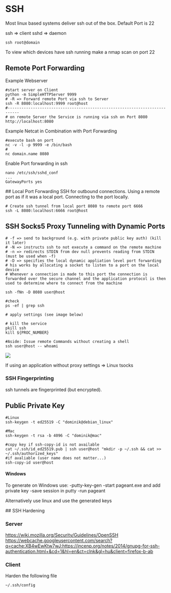 # SSH
Most linux based systems deliver ssh out of the box. Default Port is 22

ssh => client
sshd => daemon

```shell
ssh root@domain
```

To view which devices have ssh running make a nmap scan on port 22

## Remote Port Forwarding

Example Webserver 
```shell
#start server on Client
python -m SimpleHTTPServer 9999
# -R => Forward remote Port via ssh to Server
ssh -R 8080:localhost:9999 root@host
#---------------------------------------------------------------------------
# on remote Server the Service is running via ssh on Port 8080
http://localhost:8080
```

Example Netcat in Combination with Port Forwarding
```shell
#execute bash on port
nc -v -l -p 9999 -e /bin/bash
#
nc domain.name 8080
```

Enable Port forwarding in ssh
```shell
nano /etc/ssh/sshd_conf
...
GatewayPorts yes
```

## Local Port Forwarding
SSH for outbound connections. Using a remote port as if it was a local port. Connecting to the port locally.
```shell
# Create ssh tunnel from local port 8080 to remote port 6666
ssh -L 8080:localhost:6666 root@host
```

## SSH Socks5 Proxy Tunneling with Dynamic Ports

```shell
# -f => send to background (e.g. with private public key auth) (kill it later)
# -N => instructs ssh to not execute a command on the remote machine
# -n => redirects STDIN from dev null prevents reading from STDIN (must be used when -f)
# -D => specifies the local dynamic appliation level port forwarding 
# his works by allocating a socket to listen to a port on the local device
# Whenever a connection is made to this port the connection is forwarded over the secure channel and the application protocol is then used to determine where to connect from the machine

ssh -fNn -D 8080 user@host

#check
ps -ef | grep ssh

# apply settings (see image below)

# kill the service
pkill ssh
kill ${PROC_NUMBER}

#Aside: Issue remote Commands without creating a shell
ssh user@host -- whoami

```
![](_images/socksproxy.png)

If using an application without proxy settings => Linux tsocks

### SSH Fingerprinting
ssh tunnels are fingerprinted (but encrypted). 

## Public Private Key

```shell
#Linux
ssh-keygen -t ed25519 -C "dominik@debian_linux"

#Mac
ssh-keygen -t rsa -b 4096 -C "dominik@mac"

#copy key if ssh-copy-id is not available
cat ~/.ssh/id_ed25519.pub | ssh user@host "mkdir -p ~/.ssh && cat >> ~/.ssh/authorized_keys"
#if avaliable (user name does not matter...)
ssh-copy-id user@host
```

#### Windows
To generate on Windows use:
-putty-key-gen
-start pageant.exe and add private key
-save session in putty
-run pageant

Alternatively use linux and use the generated keys

## SSH Hardening

### Server
https://wiki.mozilla.org/Security/Guidelines/OpenSSH
https://webcache.googleusercontent.com/search?q=cache:XB4wEwKtw7wJ:https://incenp.org/notes/2014/gnupg-for-ssh-authentication.html+&cd=1&hl=en&ct=clnk&gl=hu&client=firefox-b-ab

### Client

Harden the following file
```shell
~/.ssh/config
```




